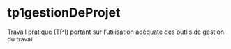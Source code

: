 # tp1gestionDeProjet
Travail pratique (TP1) portant sur l’utilisation adéquate des outils de gestion du travail

